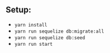 
## Setup:
- `yarn install`
- `yarn run sequelize db:migrate:all`
- `yarn run sequelize db:seed`
- `yarn run start`

